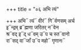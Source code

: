 +++
title = "०६ अभि त्यं"

+++
अभि᳓ त्यं᳓ वीरं᳓ गि᳓र्वणसम् अर्च  
इ᳓न्द्रम् ब्र᳓ह्मणा जरितर् न᳓वेन  
श्र᳓वद् इ᳓द् ध᳓वम् उ᳓प च स्त᳓वानो  
रा᳓सद् वा᳓जाँ उ᳓प महो᳓ गृणानः᳓